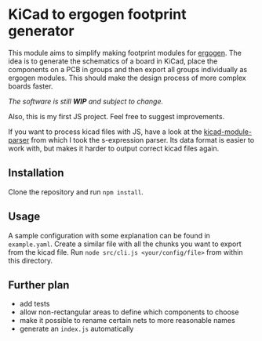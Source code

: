 # KiCad to ergogen footprint generator

This module aims to simplify making footprint modules for [ergogen](https://github.com/mrzealot/ergogen).
The idea is to generate the schematics of a board in KiCad, place the components on a PCB in groups and then export all groups individually as ergogen modules.
This should make the design process of more complex boards faster.

*The software is still **WIP** and subject to change.*

Also, this is my first JS project.
Feel free to suggest improvements.

If you want to process kicad files with JS, have a look at the [kicad-module-parser](https://github.com/jdthorpe/kicad-module-parser) from which I took the s-expression parser.
Its data format is easier to work with, but makes it harder to output correct kicad files again.

## Installation
Clone the repository and run `npm install`.

## Usage
A sample configuration with some explanation can be found in `example.yaml`.
Create a similar file with all the chunks you want to export from the kicad file.
Run `node src/cli.js <your/config/file>` from within this directory.

## Further plan
- add tests
- allow non-rectangular areas to define which components to choose
- make it possible to rename certain nets to more reasonable names
- generate an `index.js` automatically
